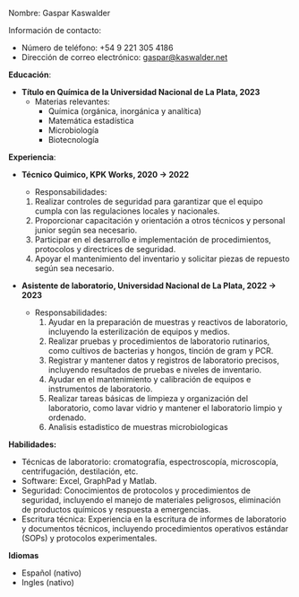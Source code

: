 Nombre: Gaspar Kaswalder

Información de contacto:

- Número de teléfono: +54 9 221 305 4186
- Dirección de correo electrónico: [gaspar@kaswalder.net](mailto:gaspar@kaswalder.net)

**Educación**:

- **Título en Química de la Universidad Nacional de La Plata, 2023**
	- Materias relevantes:
	    - Química (orgánica, inorgánica y analítica)
	    - Matemática estadística
	    - Microbiología
	    - Biotecnología

**Experiencia**:

- **Técnico Quimico, KPK Works, 2020 → 2022**

    - Responsabilidades:

    1. Realizar controles de seguridad para garantizar que el equipo cumpla con las regulaciones locales y nacionales.
    2. Proporcionar capacitación y orientación a otros técnicos y personal junior según sea necesario.
    3. Participar en el desarrollo e implementación de procedimientos, protocolos y directrices de seguridad.
    4. Apoyar el mantenimiento del inventario y solicitar piezas de repuesto según sea necesario.

- **Asistente de laboratorio, Universidad Nacional de La Plata, 2022 → 2023**

    - Responsabilidades:
        1. Ayudar en la preparación de muestras y reactivos de laboratorio, incluyendo la esterilización de equipos y medios.
        2. Realizar pruebas y procedimientos de laboratorio rutinarios, como cultivos de bacterias y hongos, tinción de gram y PCR.
        3. Registrar y mantener datos y registros de laboratorio precisos, incluyendo resultados de pruebas e niveles de inventario.
        4. Ayudar en el mantenimiento y calibración de equipos e instrumentos de laboratorio.
        5. Realizar tareas básicas de limpieza y organización del laboratorio, como lavar vidrio y mantener el laboratorio limpio y ordenado.
        6. Analisis estadistico de muestras microbiologicas

**Habilidades:**

- Técnicas de laboratorio: cromatografía, espectroscopía, microscopía, centrifugación, destilación, etc.
- Software: Excel, GraphPad y Matlab.
- Seguridad: Conocimientos de protocolos y procedimientos de seguridad, incluyendo el manejo de materiales peligrosos, eliminación de productos químicos y respuesta a emergencias.
- Escritura técnica: Experiencia en la escritura de informes de laboratorio y documentos técnicos, incluyendo procedimientos operativos estándar (SOPs) y protocolos experimentales.

**Idiomas**

- Español (nativo)
- Ingles (nativo)
